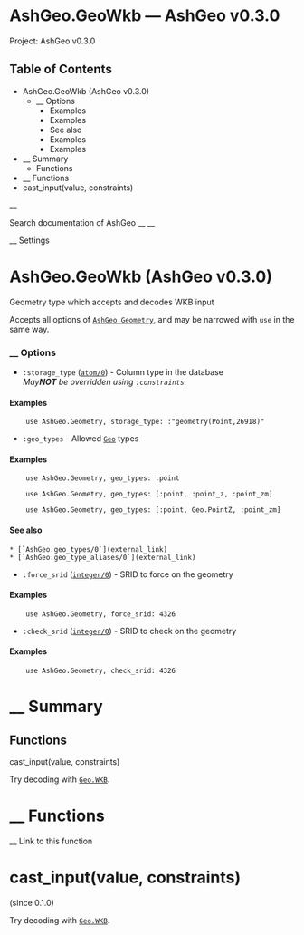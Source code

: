 # AshGeo.GeoWkb — AshGeo v0.3.0

Project: AshGeo v0.3.0

## Table of Contents

- AshGeo.GeoWkb (AshGeo v0.3.0)
    - __ Options
      - Examples
      - Examples
      - See also
      - Examples
      - Examples
- __ Summary
  - Functions
- __ Functions
- cast_input(value, constraints)

__

Search documentation of AshGeo __ __

__ Settings

#  AshGeo.GeoWkb (AshGeo v0.3.0)

Geometry type which accepts and decodes WKB input

Accepts all options of [`AshGeo.Geometry`](external_link), and may be narrowed with `use` in the same way.

###  __ Options

  * `:storage_type` ([`atom/0`](external_link)) - Column type in the database  
 _May**NOT** be overridden using `:constraints`._

#### Examples
    
        use AshGeo.Geometry, storage_type: :"geometry(Point,26918)"

  * `:geo_types` \- Allowed [`Geo`](external_link) types 

#### Examples
    
        use AshGeo.Geometry, geo_types: :point
    
        use AshGeo.Geometry, geo_types: [:point, :point_z, :point_zm]
    
        use AshGeo.Geometry, geo_types: [:point, Geo.PointZ, :point_zm]

#### See also

    * [`AshGeo.geo_types/0`](external_link)
    * [`AshGeo.geo_type_aliases/0`](external_link)
  * `:force_srid` ([`integer/0`](external_link)) - SRID to force on the geometry 

#### Examples
    
        use AshGeo.Geometry, force_srid: 4326

  * `:check_srid` ([`integer/0`](external_link)) - SRID to check on the geometry 

#### Examples
    
        use AshGeo.Geometry, check_srid: 4326




#  __ Summary

##  Functions

cast_input(value, constraints)

Try decoding with [`Geo.WKB`](external_link).

#  __ Functions

__ Link to this function

# cast_input(value, constraints)

(since 0.1.0)

Try decoding with [`Geo.WKB`](external_link).
